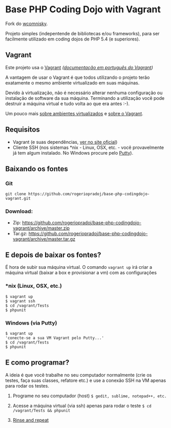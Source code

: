 Base PHP Coding Dojo with Vagrant
=================================

Fork do [wcomnisky](https://github.com/wcomnisky/base-php-codingdojo).

Projeto simples (indepentende de bibliotecas e/ou frameworks), para ser
facilmente utilizado em coding dojos de PHP 5.4 (e superiores).


## Vagrant

Este projeto usa o [Vagrant](http://vagrantup.com) *([documentação em português do Vagrant](http://friendsofvagrant.github.com/))*

A vantagem de usar o Vagrant é que todos utilizando o projeto terão
exatamente o mesmo ambiente virtualizado em suas máquinas.

Devido à virtualização, não é necessário alterar nenhuma configuração ou instalação de
software da sua máquina. Terminando a utilização você pode destruir a máquina
virtual e tudo volta ao que era antes :-).

Um pouco mais [sobre ambientes virtualizados](http://duodra.co/post/desenvolvimento-php-usando-maquinas-virtuais-fastcgi-fpm) e [sobre o Vagrant](http://www.slideshare.net/rogeriopradoj/desenvolvimento-php-com-vagrant-15511228).


## Requisitos

* Vagrant (e suas dependências, [ver no site oficial](http://vagrantup.com/))
* Cliente SSH (nos sistemas *nix - Linux, OSX, etc. - você provavelmente já tem
  algum instalado. No Windows procure pelo [Putty](http://www.putty.org/)).

    
## Baixando os fontes

### Git
    git clone https://github.com/rogeriopradoj/base-php-codingdojo-vagrant.git
    
### Download:
* Zip: https://github.com/rogeriopradoj/base-php-codingdojo-vagrant/archive/master.zip
* Tar.gz: https://github.com/rogeriopradoj/base-php-codingdojo-vagrant/archive/master.tar.gz


## E depois de baixar os fontes?

É hora de subir sua máquina virtual. O comando `vagrant up` irá criar a máquina virtual (baixar a box e provisionar a vm) com as configurações

### *nix (Linux, OSX, etc.)
    $ vagrant up
    $ vagrant ssh
    $ cd /vagrant/Tests
    $ phpunit

### Windows (via Putty)
    $ vagrant up
    'conecte-se a sua VM Vagrant pelo Putty...'
    $ cd /vagrant/Tests
    $ phpunit


## E como programar?

A ideia é que você trabalhe no seu computador normalmente (crie os testes,
faça suas classes, refatore etc.) e use a conexão SSH na VM apenas para rodar os testes.

1. Programe no seu computador (host)
    `
    $ gedit, sublime, notepad++, etc.
    `

2. Acesse a máquina virtual (via ssh) apenas para rodar o teste
    `
    $ cd /vagrant/Tests && phpunit
    `

3. [Rinse and repeat](http://gettingreal.37signals.com/ch06_Rinse_and_Repeat.php)